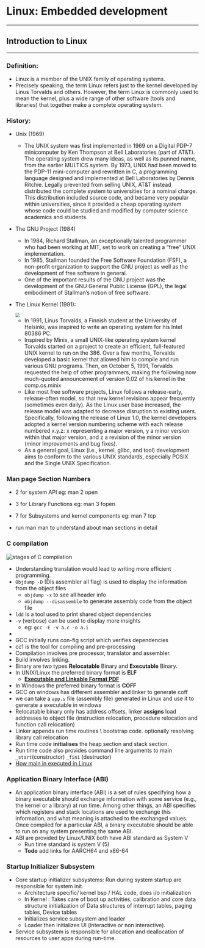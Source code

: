 # Linux: Embedded development

------

## Introduction to Linux 

------

### Definition:

- Linux is a member of the UNIX family of operating systems.
- Precisely speaking, the term Linux refers just to the kernel developed by Linus Torvalds and others. However, the term Linux is commonly used to mean the kernel, plus a wide range of other software (tools and libraries) that together make a complete operating system. 

###  History:

- Unix (1969)
  - The UNIX system was first implemented in 1969 on a Digital PDP-7 minicomputer by Ken Thompson at Bell Laboratories (part of AT&T). The operating system drew many ideas, as well as its punned name, from the earlier MULTICS system. By
    1973, UNIX had been moved to the PDP-11 mini-computer and rewritten in C, a programming language designed and implemented at Bell Laboratories by Dennis Ritchie. Legally prevented from selling UNIX, AT&T instead distributed the complete system to universities for a nominal charge. This distribution included source code, and became very popular within universities, since it provided a cheap operating system whose code could be studied and modified by computer science academics and students.

- The GNU Project (1984)

  - In 1984, Richard Stallman, an exceptionally talented programmer who had been working at MIT, set to work on creating a “free” UNIX implementation.
  -  In 1985, Stallman founded the Free Software Foundation (FSF), a non-profit organization to support the GNU project as well as the development of free software in general.
  - One of the important results of the GNU project was the development of the GNU General Public License (GPL), the legal embodiment of Stallman’s notion of free software.																	

- The Linux Kernel (1991):

  <img src="/home/vdev/My_Git_Repos/MY_NOTES/Pictures/Linux/GNULinux.jpg" style="zoom:67%;" />

  - In 1991, Linus Torvalds, a Finnish student at the University of Helsinki, was inspired to write an operating system for his Intel 80386 PC.
  - Inspired by Minix, a small UNIX-like operating system kernel Torvalds started on a project to create an efficient, full-featured UNIX kernel to run on the 386. Over a few months, Torvalds developed a basic kernel that allowed him to compile and run various GNU programs. Then, on
    October 5, 1991, Torvalds requested the help of other programmers, making the following now much-quoted announcement of version 0.02 of his kernel in the comp.os.minix
  - Like most free software projects, Linux follows a release-early, release-often model, so that new kernel revisions appear frequently (sometimes even daily). As the Linux user base increased, the release model was adapted to decrease disruption to existing users. Specifically, following the release of Linux 1.0, the kernel developers adopted a kernel version numbering scheme with each release numbered x.y.z: x representing a major version, y a minor version within that major version, and z a revision of the minor version (minor improvements and bug fixes).
  - As a general goal, Linux (i.e., kernel, glibc, and tool) development aims to conform to the various UNIX standards, especially POSIX and the Single UNIX Specification.



### Man page Section Numbers

- 2 for system API   eg: man 2 open

- 3 for Library Functions  eg: man 3 fopen

- 7 for Subsystems and kernel components  eg: man 7 tcp

- run man man to understand about man sections in detail

  

### C compilation 

![stages of C compilation](/home/vdev/My_Git_Repos/MY_NOTES/Pictures/Linux/Stages_of_Compilation.png)

- Understanding translation would lead to writing more efficient programming.
- `Objdump -D` (Dis assembler all flag) is used to display the information from the object files
  - `objdump -x` to see all header info
  - `objdump --disassemble` to generate assembly code from the object file
- `ldd` is a tool used to print shared object dependencies
- `-v` (verbose) can be used to display more insights
  - eg: `gcc -E -v a.c -o a.i`
- 
- GCC initially runs con-fig script which verifies dependencies
- cc1 is the tool for compiling and pre-processing 
- Compilation involves pre processor, translator and assembler.
- Build involves linking.
- Binary are two types **Relocatable** Binary and **Executable** Binary.
- In UNIX/Linux the preferred binary format is **ELF**
  - **[Executable and Linkable Format PDF](./PDFs/ELF_Format.pdf)**
- In Windows the preferred binary format is **COFF**
- GCC on windows has different assembler and linker to generate coff
- we can take a `app.s` file (assembly file) generated in Linux and use it to generate a executable in windows
- Relocatable binary only has address offsets, linker **assigns** load addresses to object file (instruction relocation, procedure relocation and function call relocation)
- Linker appends run time routines \ bootstrap code. optionally resolving library call relocation
- Run time code **initialises** the heap section and stack section.
- Run time code also provides command line arguments to main `_start`(constructor) `_fini` (destructor)
- [How main in executed in Linux](https://linuxgazette.net/issue84/hawk.html)



### Application Binary Interface (ABI)

- An application binary interface (ABI) is a set of rules specifying how a binary executable should exchange information with some service (e.g., the kernel or a library) at run time. Among other things, an ABI specifies which registers and stack locations are used to exchange this information, and what meaning is attached to the exchanged values. Once compiled for a particular ABI, a binary executable should be able to run on any system presenting the same ABI.
- ABI are provided by Linux/UNIX both have ABI standard as System V 
  - Run time standard is system V (5) 
  - **Todo** add links for AARCH64 and x86-64



### Startup Initializer Subsystem

- Core startup initializer subsystems:  Run during system startup are responsible for system init.
  - Architecture specific/ kernel bsp / HAL code, does i/o initialization
  - In Kernel : Takes care of  boot up activities, calibration and core data structure initialization of Data structures of interrupt tables, paging tables, Device tables
  - Initializes service subsystem and loader
  - Loader then initializes UI (interactive or non interactive).
- Service subsystem is responsible for allocation and deallocation of resources to user apps during run-time.

